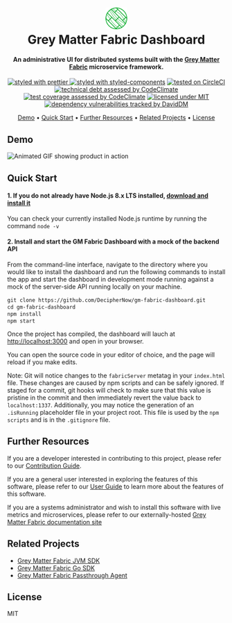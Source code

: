 <h1 align="center">
  <br>
  <img src="./docs/assets/gm-fabric.png" alt="Grey Matter Fabric Logo" width="50">
  <br>
  Grey Matter Fabric Dashboard
  <br>
</h1>

<h4 align="center">An administrative UI for distributed systems built with the <a href="http://deciphernow.com/grey-matter#fabric" target="_blank">Grey Matter Fabric</a> microservice framework.</h4>

<p align="center">
  <a href="https://github.com/prettier/prettier" target="_blank">
    <img src="https://img.shields.io/badge/formatted_with-prettier-ff69b4.svg"
         alt="styled with prettier">
  </a>
  <a href="https://www.styled-components.com/" target="_blank"><img src="https://img.shields.io/badge/styled_with-%F0%9F%92%85%20styled--components-orange.svg?colorB=daa357" alt="styled with styled-components"></a>
  <a href="https://circleci.com/gh/DecipherNow/gm-fabric-dashboard/tree/master" target="_blank"><img src="https://circleci.com/gh/DecipherNow/gm-fabric-dashboard/tree/master.svg?style=shield" alt="tested on CircleCI"></a>
  <a href="https://codeclimate.com/github/DecipherNow/gm-fabric-dashboard/maintainability" target="_blank"><img src="https://api.codeclimate.com/v1/badges/5897b230fb0a038b75d8/maintainability" alt="technical debt assessed by CodeClimate"></a>
  <a href="https://codeclimate.com/github/DecipherNow/gm-fabric-dashboard/test_coverage" target="_blank"><img src="https://api.codeclimate.com/v1/badges/5897b230fb0a038b75d8/test_coverage" alt="test coverage assessed by CodeClimate"></a>
  <a href="https://opensource.org/licenses/mit-license.php" target="_blank"><img src="https://badges.frapsoft.com/os/mit/mit.svg?v=103" alt="licensed under MIT"></a>
  <a href="https://david-dm.org/deciphernow/gm-fabric-dashboard" target="_blank"><img src="https://david-dm.org/deciphernow/gm-fabric-dashboard.svg" alt="dependency vulnerabilities tracked by DavidDM"></a>
</p>

<p align="center">
  <a href="#demo">Demo</a> •
  <a href="#quick-start">Quick Start</a> •
  <a href="#further-resources">Further Resources</a> •
  <a href="#related-projects">Related Projects</a> •
  <a href="#license">License</a>
</p>

## Demo

<img alt="Animated GIF showing product in action" src="https://media.giphy.com/media/3o6fJ7w7GS3PyUKq2c/giphy.gif" >

## Quick Start

#### 1. If you do not already have Node.js 8.x LTS installed, <a href="https://nodejs.org/en/download/" target="_blank">download and install it</a>

You can check your currently installed Node.js runtime by running the command `node -v`

#### 2. Install and start the GM Fabric Dashboard with a mock of the backend API

From the command-line interface, navigate to the directory where you would like to install the dashboard and run the following commands to install the app and start the dashboard in development mode running against a mock of the server-side API running locally on your machine.

```
git clone https://github.com/DecipherNow/gm-fabric-dashboard.git
cd gm-fabric-dashboard
npm install
npm start
```

Once the project has compiled, the dashboard will lauch at [http://localhost:3000](http://localhost:3000) and open in your browser.

You can open the source code in your editor of choice, and the page will reload if you make edits.

Note: Git will notice changes to the `fabricServer` metatag in your `index.html` file. These changes are caused by npm scripts and can be safely ignored. If staged for a commit, git hooks will check to make sure that this value is pristine in the commit and then immediately revert the value back to `localhost:1337`. Additionally, you may notice the generation of an `.isRunning` placeholder file in your project root. This file is used by the `npm scripts` and is in the `.gitignore` file.

## Further Resources

If you are a developer interested in contributing to this project, please refer to our [Contribution Guide](./CONTRIBUTING.md).

If you are a general user interested in exploring the features of this software, please refer to our [User Guide](./docs/overview.md) to learn more about the features of this software.

If you are a systems administrator and wish to install this software with live metrics and microservices, please refer to our externally-hosted [Grey Matter Fabric documentation site](http://www.deciphernow.com/)

## Related Projects

* [Grey Matter Fabric JVM SDK](https://github.com/DecipherNow/gm-fabric-jvm)
* [Grey Matter Fabric Go SDK](https://github.com/DecipherNow/gm-fabric-go)
* [Grey Matter Fabric Passthrough Agent](https://github.com/DecipherNow/gm-fabric-jvmagent)

## License

MIT
